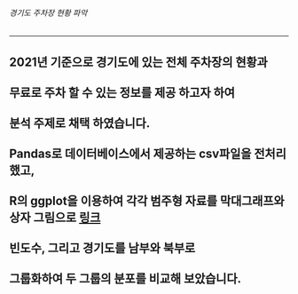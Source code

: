 ###### 경기도 주차장 현황 파악
------------------------------------------------
2021년 기준으로 경기도에 있는 전체 주차장의 현황과
<br><br>
무료로 주차 할 수 있는 정보를 제공 하고자 하여
<br><br>
분석 주제로 채택 하였습니다.
<br><br>
Pandas로 데이터베이스에서 제공하는 csv파일을 전처리 했고,
<br><br>
R의 ggplot을 이용하여 각각 범주형 자료를 막대그래프와 상자 그림으로
[링크](https://github.com/SANGHEEZZANG/GGpark/blob/main/%EA%B2%BD%EA%B8%B0%EB%8F%84%EC%A3%BC%EC%B0%A8%EC%9E%A5%EC%88%98md.md)
<br><br>
빈도수, 그리고 경기도를 남부와 북부로
<br><br>
그룹화하여 두 그룹의 분포를 비교해 보았습니다.
------------------------------------------------
